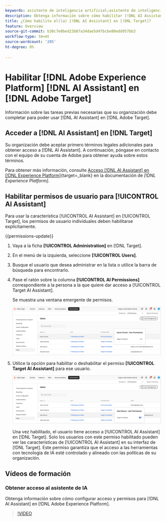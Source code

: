 ```yaml
---
keywords: asistente de inteligencia artificial;asistente de inteligencia artificial
description: Obtenga información sobre cómo habilitar [!DNL AI Assistant] en[!DNL &#x200B; Adobe Target].
title: ¿Cómo habilito el(la) [!DNL AI Assistant] en [!DNL Target]?
feature: Overview
source-git-commit: b30c7e0bed23b87a34dae5d47bcbe80edd957bb3
workflow-type: tm+mt
source-wordcount: '205'
ht-degree: 0%

---
```


# Habilitar [!DNL Adobe Experience Platform] [!DNL AI Assistant] en [!DNL Adobe Target]

Información sobre las tareas previas necesarias que su organización debe completar para poder usar [!DNL AI Assistant] en [!DNL Adobe Target].

## Acceder a [!DNL AI Assistant] en [!DNL Target]

Su organización debe aceptar primero términos legales adicionales para obtener acceso a [!DNL AI Assistant]. A continuación, póngase en contacto con el equipo de su cuenta de Adobe para obtener ayuda sobre estos términos.

Para obtener más información, consulte [Acceso [!DNL AI Assistant] en [!DNL Experience Platform]](https://experienceleague.adobe.com/es/docs/experience-platform/ai-assistant/access){target=_blank} en la documentación de *[!DNL Experience Platform]*.

## Habilitar permisos de usuario para [!UICONTROL AI Assistant]

Para usar la característica [!UICONTROL AI Assistant] en [!UICONTROL Target], los permisos de usuario individuales deben habilitarse explícitamente.

{{permissions-update}}

1. Vaya a la ficha **[!UICONTROL Administration]** en [!DNL Target].
1. En el menú de la izquierda, seleccione **[!UICONTROL Users]**.
1. Busque el usuario que desea administrar en la lista o utilice la barra de búsqueda para encontrarlo.
1. Pase el ratón sobre la columna **[!UICONTROL AI Permissions]** correspondiente a la persona a la que quiere dar acceso a [!UICONTROL Target AI Assistant].

   Se muestra una ventana emergente de permisos.

   ![Configuración del Asistente de IA](/help/main/c-intro/assets/ai-pop-up2.png)

1. Utilice la opción para habilitar o deshabilitar el permiso **[!UICONTROL Target AI Assistant]** para ese usuario.

   ![Ventana emergente de permisos del Asistente de IA](/help/main/c-intro/assets/ai-pop-up.png)

   Una vez habilitado, el usuario tiene acceso a [!UICONTROL AI Assistant] en [!DNL Target]. Solo los usuarios con este permiso habilitado pueden ver las características de [!UICONTROL AI Assistant] en su interfaz de [!DNL Target]. Este permiso garantiza que el acceso a las herramientas con tecnología de IA esté controlado y alineado con las políticas de su organización.

## Vídeos de formación

### Obtener acceso al asistente de IA

Obtenga información sobre cómo configurar acceso y permisos para [!DNL AI Assistant] en [!DNL Adobe Experience Platform].

>[!VIDEO](https://video.tv.adobe.com/v/3436470/?learn=on&#x26;enablevpops)
